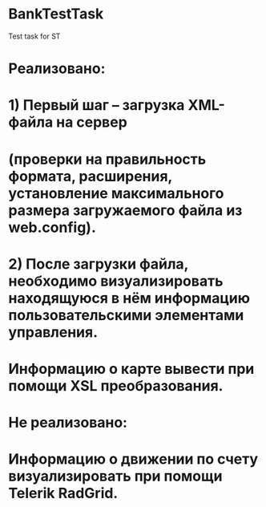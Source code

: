 # BankTestTask
Test task for ST
# Реализовано:
# 1) Первый шаг – загрузка XML-файла на сервер 
# (проверки на правильность формата, расширения, установление максимального размера загружаемого файла из web.config).
# 2) После загрузки файла, необходимо визуализировать находящуюся в нём информацию пользовательскими элементами управления.
# Информацию о карте вывести при помощи XSL преобразования.
# Не реализовано:
# Информацию о движении по счету визуализировать при помощи Telerik RadGrid.
